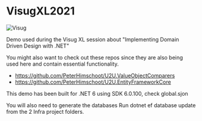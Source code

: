 # VisugXL2021

![Visug](https://www.visug.be/img/visug-logo-vertical.png "Visug Logo")

Demo used during the Visug XL session about "Implementing Domain Driven Design with .NET"

You might also want to check out these repos since they are also being used here and contain essential functionality.

* https://github.com/PeterHimschoot/U2U.ValueObjectComparers
* https://github.com/PeterHimschoot/U2U.EntityFrameworkCore

This demo has been built for .NET 6 using SDK 6.0.100, check global.sjon

You will also need to generate the databases
Run dotnet ef database update from the 2 Infra project folders.

